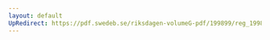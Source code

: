 ```yaml
---
layout: default
UpRedirect: https://pdf.swedeb.se/riksdagen-volumeG-pdf/199899/reg_199899/reg_199899_0207.pdf
---
```

